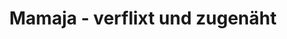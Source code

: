 ---
title: "Mamaja - verflixt und zugenäht"
url: /thum/mamaja-verflixt-und-zugenaeht/
shop: Nähzubehör
---